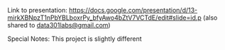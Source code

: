 Link to presentation: https://docs.google.com/presentation/d/13-mirkXBNpzT1nPbYBLboxrPy_bfyAwo4bZtV7VCTdE/edit#slide=id.p
(also shared to data301labs@gmail.com)

Special Notes: This project is slightly different